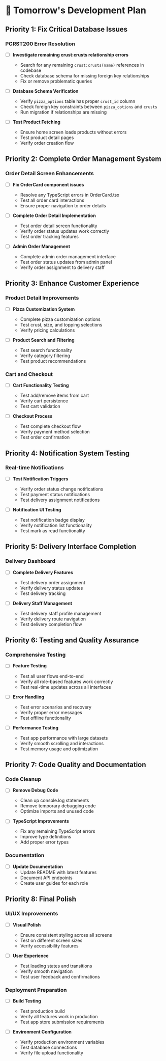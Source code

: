 # 🚀 Tomorrow's Development Plan

## **Priority 1: Fix Critical Database Issues**

### **PGRST200 Error Resolution**
- [ ] **Investigate remaining crust:crusts relationship errors**
  - Search for any remaining `crust:crusts(name)` references in codebase
  - Check database schema for missing foreign key relationships
  - Fix or remove problematic queries

- [ ] **Database Schema Verification**
  - Verify `pizza_options` table has proper `crust_id` column
  - Check foreign key constraints between `pizza_options` and `crusts`
  - Run migration if relationships are missing

- [ ] **Test Product Fetching**
  - Ensure home screen loads products without errors
  - Test product detail pages
  - Verify order creation flow

## **Priority 2: Complete Order Management System**

### **Order Detail Screen Enhancements**
- [ ] **Fix OrderCard component issues**
  - Resolve any TypeScript errors in OrderCard.tsx
  - Test all order card interactions
  - Ensure proper navigation to order details

- [ ] **Complete Order Detail Implementation**
  - Test order detail screen functionality
  - Verify order status updates work correctly
  - Test order tracking features

- [ ] **Admin Order Management**
  - Complete admin order management interface
  - Test order status updates from admin panel
  - Verify order assignment to delivery staff

## **Priority 3: Enhance Customer Experience**

### **Product Detail Improvements**
- [ ] **Pizza Customization System**
  - Complete pizza customization options
  - Test crust, size, and topping selections
  - Verify pricing calculations

- [ ] **Product Search and Filtering**
  - Test search functionality
  - Verify category filtering
  - Test product recommendations

### **Cart and Checkout**
- [ ] **Cart Functionality Testing**
  - Test add/remove items from cart
  - Verify cart persistence
  - Test cart validation

- [ ] **Checkout Process**
  - Test complete checkout flow
  - Verify payment method selection
  - Test order confirmation

## **Priority 4: Notification System Testing**

### **Real-time Notifications**
- [ ] **Test Notification Triggers**
  - Verify order status change notifications
  - Test payment status notifications
  - Test delivery assignment notifications

- [ ] **Notification UI Testing**
  - Test notification badge display
  - Verify notification list functionality
  - Test mark as read functionality

## **Priority 5: Delivery Interface Completion**

### **Delivery Dashboard**
- [ ] **Complete Delivery Features**
  - Test delivery order assignment
  - Verify delivery status updates
  - Test delivery tracking

- [ ] **Delivery Staff Management**
  - Test delivery staff profile management
  - Verify delivery route navigation
  - Test delivery completion flow

## **Priority 6: Testing and Quality Assurance**

### **Comprehensive Testing**
- [ ] **Feature Testing**
  - Test all user flows end-to-end
  - Verify all role-based features work correctly
  - Test real-time updates across all interfaces

- [ ] **Error Handling**
  - Test error scenarios and recovery
  - Verify proper error messages
  - Test offline functionality

- [ ] **Performance Testing**
  - Test app performance with large datasets
  - Verify smooth scrolling and interactions
  - Test memory usage and optimization

## **Priority 7: Code Quality and Documentation**

### **Code Cleanup**
- [ ] **Remove Debug Code**
  - Clean up console.log statements
  - Remove temporary debugging code
  - Optimize imports and unused code

- [ ] **TypeScript Improvements**
  - Fix any remaining TypeScript errors
  - Improve type definitions
  - Add proper error types

### **Documentation**
- [ ] **Update Documentation**
  - Update README with latest features
  - Document API endpoints
  - Create user guides for each role

## **Priority 8: Final Polish**

### **UI/UX Improvements**
- [ ] **Visual Polish**
  - Ensure consistent styling across all screens
  - Test on different screen sizes
  - Verify accessibility features

- [ ] **User Experience**
  - Test loading states and transitions
  - Verify smooth navigation
  - Test user feedback and confirmations

### **Deployment Preparation**
- [ ] **Build Testing**
  - Test production build
  - Verify all features work in production
  - Test app store submission requirements

- [ ] **Environment Configuration**
  - Verify production environment variables
  - Test database connections
  - Verify file upload functionality